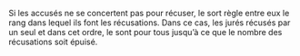 Si les accusés ne se concertent pas pour récuser, le sort règle entre eux le rang dans lequel ils font les récusations. Dans ce cas, les jurés récusés par un seul et dans cet ordre, le sont pour tous jusqu’à ce que le nombre des récusations soit épuisé.